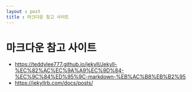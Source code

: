 ```yaml
---
layout : post
title : 마크다운 참고 사이트
---
```


# 마크다운 참고 사이트 
- https://teddylee777.github.io/jekyll/Jekyll-%EC%82%AC%EC%9A%A9%EC%9D%84-%EC%9C%84%ED%95%9C-markdown-%EB%AC%B8%EB%B2%95
- https://jekyllrb.com/docs/posts/
